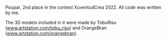 Poupar, 2nd place in the contest XuventudCrea 2022. All code was written by me.

The 3D models included in it were made by TobuRisu (www.artstation.com/tobu_risu) and OrangeBran (www.artstation.com/orangebran).

